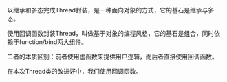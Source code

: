 以继承和多态完成Thread封装，是一种面向对象的方式，它的基石是继承与多态。  

使用回调函数封装Thread，叫做基于对象的编程风格，它的基石是组合，同时依赖于function/bind两大组件。    

二者的本质区别：前者使用虚函数来提供用户逻辑，而后者直接使用回调函数。     

在本次Thread类的改进好中，我们使用回调函数。
